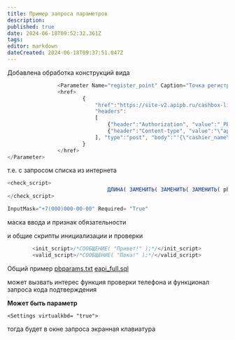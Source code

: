 ```yaml
---
title: Пример запроса параметров
description: 
published: true
date: 2024-06-18T09:52:32.361Z
tags: 
editor: markdown
dateCreated: 2024-06-18T09:37:51.047Z
---
```


Добавлена обработка конструкций вида
```js
				<Parameter Name="register_point" Caption="Точка регистрации" Description="Канал регистрации" TypeValue="String" Required= "True" >
				<href>
						{ 
							"href":"https://site-v2.apipb.ru/cashbox-list", 
							"headers":
							[
								{"header":"Authorization", "value":"_PBTOKEN"}, 
							   	{"header":"Content-type", "value":"\"application/json\""}
							], "type":"post", "body":"'{\"cashier_name\": \"Иван Иванов\"}'", "data":"list", "code":"id", "name":"name" 
						}
				</href>
</Parameter>
```

т.е. с запросом списка из интернета

```js
<check_script>
								ДЛИНА( ЗАМЕНИТЬ( ЗАМЕНИТЬ( ЗАМЕНИТЬ( phone, '(', '' ), ')', '' ), '-', '' ) ) >= 9;
</check_script>
```

```js
InputMask="+7(000)000-00-00" Required= "True"
```
маска ввода и признак обязательности



и общие скрипты инициализации и проверки
```js
		<init_script>/*СООБЩЕНИЕ( "Привет!" );*/</init_script>
		<valid_script>/*СООБЩЕНИЕ( "Пока!" );*/</valid_script>
```

Общий пример
[pbparams.txt](/images/dev/extparams/pbparams.txt)
[eapi_full.sql](/images/dev/extparams/eapi_full.sql)

может вызвать интерес функция проверки телефона и функционал запроса кода подтверждения


**Может быть параметр**
```
<Settings virtualkbd= "true">
```
тогда будет в окне запроса экранная клавиатура